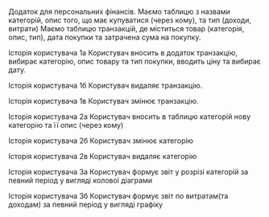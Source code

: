 Додаток для персональних фінансів.
Маємо таблицю  з назвами категорій, опис того, що має купуватися (через кому), 
та тип (доходи, витрати)
Маємо таблицю транзакцій, де міститься товар (категорія, опис, тип), дата покупки 
та затрачена сума на покупку.

Історія користувача 1а 
Користувач вносить в додаток транзакцію, вибирає категорію, 
опис товару та тип покупки, вводить ціну та вибирає дату.

Історія користувача 1б
Користувач видаляє транзакцію.

Історія користувача 1в
Користувач змінює транзакцію.

Історія користувача 2а
Користувач вносить в таблицю категорій нову категорію та її опис (через кому)

Історія користувача 2б
Користувач змінює категорію

Історія користувача 2в
Користувач видаляє категорію

Історія користувача 3а
Користувач формує звіт у розрізі категорій за певний період
у вигляді колової діаграми

Історія користувача 3б
Користувач формує звіт по витратам(та доходам) за певний період 
у вигляді графіку

